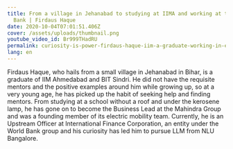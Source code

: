 ```yaml
---
title: From a village in Jehanabad to studying at IIMA and working at the World
  Bank | Firdaus Haque
date: 2020-10-04T07:01:51.406Z
cover: /assets/uploads/thumbnail.png
youtube_video_id: Br999THadRU
permalink: curiosity-is-power-firdaus-haque-iim-a-graduate-working-in-e-mobility-sector-world-bank
lang: en
---
```

<!--StartFragment-->

Firdaus Haque, who hails from a small village in Jehanabad in Bihar, is a graduate of IIM Ahmedabad and BIT Sindri. He did not have the requisite mentors and the positive examples around him while growing up, so at a very young age, he has picked up the habit of seeking help and finding mentors. From studying at a school without a roof and under the kerosene lamp, he has gone on to become the Business Lead at the Mahindra Group and was a founding member of its electric mobility team. Currently, he is an Upstream Officer at International Finance Corporation, an entity under the World Bank group and his curiosity has led him to pursue LLM from NLU Bangalore.

<!--EndFragment-->